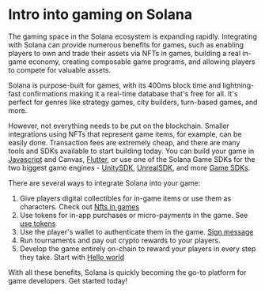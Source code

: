 # Intro into gaming on Solana

The gaming space in the Solana ecosystem is expanding rapidly. Integrating with Solana can provide numerous benefits for games, such as enabling players to own and trade their assets via NFTs in games, building a real in-game economy, creating composable game programs, and allowing players to compete for valuable assets.

Solana is purpose-built for games, with its 400ms block time and lightning-fast confirmations making it a real-time database that's free for all. It's perfect for genres like strategy games, city builders, turn-based games, and more.

However, not everything needs to be put on the blockchain. Smaller integrations using NFTs that represent game items, for example, can be easily done. Transaction fees are extremely cheap, and there are many tools and SDKs available to start building today. You can build your game in [Javascript](https://docs.solana.com/de/developing/clients/javascript-api) and Canvas, [Flutter](https://github.com/espresso-cash/espresso-cash-public), or use one of the Solana Game SDKs for the two biggest game engines - [UnitySDK](./game-sdks), [UnrealSDK](https://github.com/staratlasmeta/FoundationKit), and more [Game SDKs](./game-sdks).

There are several ways to integrate Solana into your game:

1. Give players digital collectibles for in-game items or use them as characters. Check out [Nfts in games](./nfts-in-games)
2. Use tokens for in-app purchases or micro-payments in the game. See [use tokens](./interact-with-tokens)
3. Use the player's wallet to authenticate them in the game. [Sign message](../references/keypairs-and-wallets.html#how-to-sign-and-verify-messages-with-wallets)
4. Run tournaments and pay out crypto rewards to your players.
5. Develop the game entirely on-chain to reward your players in every step they take. Start with [Hello world](./hello-world)

With all these benefits, Solana is quickly becoming the go-to platform for game developers. Get started today!
